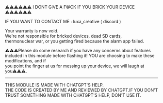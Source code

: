 ⚠️⚠️⚠️⚠️⚠️⚠️ I DONT GIVE A F@CK IF YOU BRICK YOUR DEVICE ⚠️⚠️⚠️⚠️⚠️⚠️

IF YOU WANT TO CONTACT ME : luxa_creative ( discord )

Your warranty is now void.  
We're not responsible for bricked devices, dead SD cards,  
thermonuclear war, or you getting fired because the alarm app failed.  

⚠️⚠️⚠️Please do some research if you have any concerns about features included in this module before flashing it! YOU are choosing to make these modifications, and if  
you point the finger at us for messing up your device, we will laugh at you⚠️⚠️⚠️.

---

THIS MODULE IS MADE WITH CHATGPT'S HELP.  
THE CODE IS CREATED BY ME AND REVIEWED BY CHATGPT.IF YOU DON'T TRUST SOMETHING MADE WITH CHATGPT'S HELP, DON'T USE IT.
